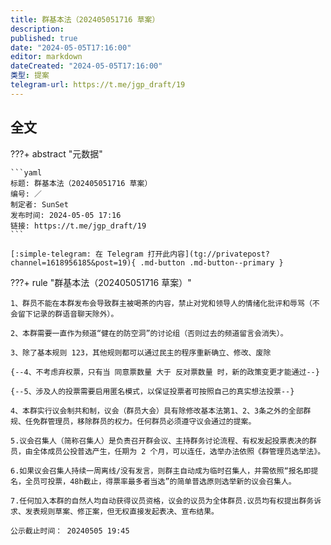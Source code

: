 ```yaml
---
title: 群基本法（202405051716 草案）
description:
published: true
date: "2024-05-05T17:16:00"
editor: markdown
dateCreated: "2024-05-05T17:16:00"
类型: 提案
telegram-url: https://t.me/jgp_draft/19
---
```


## 全文

???+ abstract "元数据"

    ```yaml
    标题: 群基本法（202405051716 草案）
    编号: ／
    制定者: SunSet
    发布时间: 2024-05-05 17:16
    链接: https://t.me/jgp_draft/19
    ```

    [:simple-telegram: 在 Telegram 打开此内容](tg://privatepost?channel=1618956185&post=19){ .md-button .md-button--primary }

???+ rule "群基本法（202405051716 草案）"

    1、群员不能在本群发布会导致群主被喝茶的内容，禁止对党和领导人的情绪化批评和辱骂（不会留下记录的群语音聊天除外）。

    2、本群需要一直作为频道“健在的防空洞”的讨论组（否则过去的频道留言会消失）。

    3、除了基本规则 123，其他规则都可以通过民主的程序重新确立、修改、废除

    {--4、不考虑弃权票，只有当 同意票数量 大于 反对票数量 时，新的政策变更才能通过--}

    {--5、涉及人的投票需要启用匿名模式，以保证投票者可按照自己的真实想法投票--}

    4、本群实行议会制共和制，议会（群员大会）具有除修改基本法第1、2、3条之外的全部群规、任免群管理员，移除群员的权力。任何群员必须遵守议会通过的提案。

    5.议会召集人（简称召集人）是负责召开群会议、主持群务讨论流程、有权发起投票表决的群员，由全体成员公投普选产生，任期为 2 个月，可以连任，选举办法依照《群管理员选举法》。

    6.如果议会召集人持续一周离线/没有发言，则群主自动成为临时召集人，并需依照“报名即提名，全员可投票，48h截止，得票率最多者当选”的简单普选原则选举新的议会召集人。

    7.任何加入本群的自然人均自动获得议员资格，议会的议员为全体群员.议员均有权提出群务诉求、发表规则草案、修正案，但无权直接发起表决、宣布结果。

    公示截止时间： 20240505 19:45
